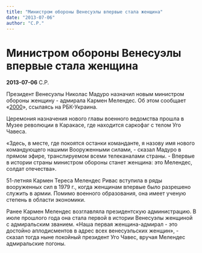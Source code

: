 ```yaml
---
title: "Министром обороны Венесуэлы впервые стала женщина"
date: "2013-07-06"
author: "С.Р."
---
```


# Министром обороны Венесуэлы впервые стала женщина

**2013-07-06** С.Р.

Президент Венесуэлы Николас Мадуро назначил новым министром обороны женщину - адмирала Кармен Мелендес. Об этом сообщает «[2000](http://2000.net.ua/)», ссылаясь на РБК-Украина.

Церемония назначения нового главы военного ведомства прошла в Музее революции в Каракасе, где находится саркофаг с телом Уго Чавеса.

«Здесь, в месте, где покоятся останки команданте, я назову имя нового командующего нашими Вооруженными силами, - сказал Мадуро в прямом эфире, транслируемом всеми телеканалами страны. - Впервые в истории страны министром обороны станет женщина: это Мелендес, солдат отечества».

51-летняя Кармен Тереса Мелендес Ривас вступила в ряды вооруженных сил в 1979 г., когда женщинам впервые было разрешено служить в армии. Помимо военного образования, она имеет ученую степень в области экономики.

Ранее Кармен Мелендес возглавляла президентскую администрацию. В июле прошлого года она стала первой в истории Венесуэлы женщиной с адмиральским званием. «Наша первая женщина-адмирал - это достойно аплодисментов в адрес всех венесуэльских женщин», - сказал тогда ныне покойный президент Уго Чавес, вручая Мелендес адмиральские погоны.